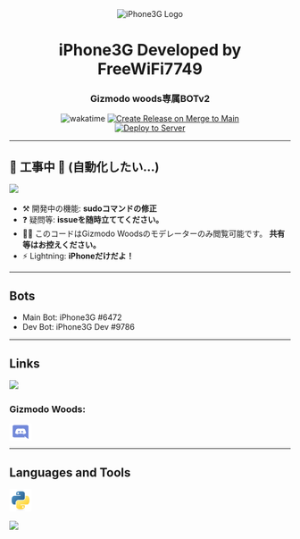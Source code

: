 <div align="center">
    <img src="https://images.frwi.net/data/images/f573f557-1cd7-4f4e-b21b-22aa6f911634.png" alt="iPhone3G Logo" width="200" height="200">
    <h1>iPhone3G Developed by FreeWiFi7749</h1>
    <h3>Gizmodo woods専属BOTv2</h3>
    <img src="https://wakatime.com/badge/user/426e61d3-f6b7-4324-bdf6-c87be0cdc667/project/b6a3690b-0456-413d-b78c-5cbb8eb8846a.svg" alt="wakatime">
    <a href="https://github.com/GIZMODO-WOODS/iPhone3G/actions/workflows/create-release.yml">
        <img src="https://github.com/GIZMODO-WOODS/iPhone3G/actions/workflows/create-release.yml/badge.svg?branch=dev" alt="Create Release on Merge to Main">
    </a>
    <br>
    <a href="https://github.com/GIZMODO-WOODS/iPhone3G/actions/workflows/deploy_to_main.yml">
        <img src="https://github.com/GIZMODO-WOODS/iPhone3G/actions/workflows/deploy_to_main.yml/badge.svg?branch=main" alt="Deploy to Server">
    </a>
</div>

---

## 🚧 工事中 🚧 (自動化したい…)

<img src="https://user-images.githubusercontent.com/73097560/115834477-dbab4500-a447-11eb-908a-139a6edaec5c.gif">

- ⚒️ 開発中の機能: **sudoコマンドの修正**
- ❓ 疑問等: **issueを随時立ててください。**
- 👨‍💻 このコードはGizmodo Woodsのモデレーターのみ閲覧可能です。 **共有等はお控えください。**
- ⚡ Lightning: **iPhoneだけだよ！**

---

## Bots

- Main Bot: iPhone3G #6472
- Dev Bot: iPhone3G Dev #9786

---

## Links

<div>
    <a href="https://github.com/FreeWiFi7749" target="_blank">
        <img src="https://img.shields.io/badge/GitHub-100000?style=for-the-badge&logo=github&logoColor=white" target="_blank">
    </a>
</div>

### Gizmodo Woods:
<p>
    <a href="https://discord.gg/gizmodo" target="blank">
        <img align="center" src="https://raw.githubusercontent.com/teamedwardforever/Readme-Generator/71f25dd8b98329b168142a6b782a107b75eab178/svg/Social/discord.svg" alt="https://discord.gg/gizmodo" height="30" width="40" />
    </a>
</p>

---

## Languages and Tools

<p>
    <img src="https://raw.githubusercontent.com/teamedwardforever/Readme-Generator/71f25dd8b98329b168142a6b782a107b75eab178/svg/Skills/Languages/python-original.svg" alt="Python" width="40" height="40"/>
</p>

<img src="https://user-images.githubusercontent.com/73097560/115834477-dbab4500-a447-11eb-908a-139a6edaec5c.gif">
